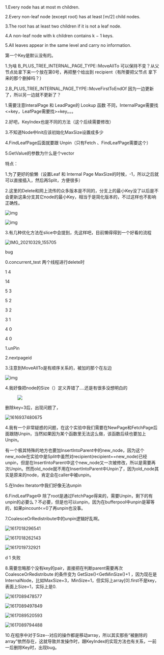 1.Every node has at most m children.

2.Every non-leaf node (except root) has at least ⌈m/2⌉ child nodes.

3.The root has at least two children if it is not a leaf node.

4.A non-leaf node with k children contains k − 1 keys.

5.All leaves appear in the same level and carry no information.

第一个Key是默认没有的。

1.为啥 B_PLUS_TREE_INTERNAL_PAGE_TYPE::MoveAllTo 可以保持不变？从父节点处拿下来一个放在第0号，再把整个给出到 recipient（有所要把父节点 拿下来的那个删掉吗？）

2.B_PLUS_TREE_INTERNAL_PAGE_TYPE::MoveFirstToEndOf 因为一边更新了，所以另一边就不更新了？



1.需要注意InteralPage 和 LeadPage的 Lookup 函数 不同，InternalPage需要找<=key，LeafPage需要找>=key。。。

2.好吧，KeyIndex也是不同的方法（这个后续需要修改）

3.不知道Node中Init应该初始化MaxSize设置成多少

4.FindLeafPage后面就要跟 Unpin（只有Fetch 、FindLeafPage需要这个）

5.GetValue的参数为什么是个vector

特点：

1.为了更好的偷懒（设置Leaf 和 Internal Page MaxSize的时候，-1，所以之后就可以直接插入，然后再Split，方便很多）

2.这里的Delete和网上流传的众多版本是不同的，分支上的最小Key没了以后是不会更新这条分支其它node的最小Key，相当于是简化版本的，不过这样也不影响正确性。

 ![img](https://raymo.top/wp-content/uploads/2019/12/001.png) 

 ![img](https://raymo.top/wp-content/uploads/2019/12/003.png) 

3.有几种优化方法在slice中会提到，先这样吧，目前懒得得到一个好看的流程

![IMG_20210329_155705](image/IMG_20210329_155705.jpg)

bug

0.concurrent_test 两个线程进行delete时

1 4

14

5 3 

5 2 

3 2 

3 1

4 0

4 0

1.unPin

2.nextpageid

3.注意到MoveAllTo是有顺序关系的，被加的那个在左边

 ![img](https://raymo.top/wp-content/uploads/2019/12/002.png) 

4.我好像把node的Size（）定义弄错了....还是有很多没想明白的

 <figure>
<a><img src="{{site.url}}/image/1.png"></a>
</figure>

删除key=3后，出现问题了，

![1616937480675](image/1616937480675.png)

4.我有一个非常疑惑的问题，在这个实验中我们需要在NewPage和FetchPage后面跟随Unpin，当然如果因为某个函数里无法这么做，该函数后续也要加上Unpin。

有一个极其特殊的地方也要加InsertIntoParent中的new_node，因为这个new_node在实验中是Split中虽然对recipient(recipient==new_node)已经unpin，但是在InsertIntoParent中这个new_node又一次被修改，所以是需要再次Unpin。然而old_node就不用在InsertIntoParent中Unpin了，因为old_node其实是原来的node，肯定会在caller中被unpin。

5.在Index Iterator中我们好像无法unpin

6.FindLeafPage中 除了root是通过FetchPage得来的，需要Unpin，剩下的有unpin的必要么？不必要，但是也可以unpin，因为在bufferpool中unpin是幂等的，如果pincount<=0了再unpin也没事。

7.CoalesceOrRedistribute中的unpin逻辑好乱啊。

![1617018296541](image/1617018296541.png)

![1617018262143](image/1617018262143.png)

![1617019732921](image/1617019732921.png)

d 1 失败

8.需要忽略那个没有key的pair，直接把在判断parent需要再次  CoalesceOrRedistribute 的条件变为  GetSize()<GetMinSize()+1 ，因为现在是InternalNode，比如MaxSize=3，MinSize=1，但实际上array[0].first不是key，表面上Size=1，实际上是0.

![1617089478577](image/1617089478577.png)

![1617089497849](image/1617089497849.png)

![1617089520593](image/1617089520593.png)



![1617089794488](image/1617089794488.png)

10.在程序中对于Size--对应的操作都是移动array，所以其实那些“被删除的array”依然存在，这就导致并发操作时，跟KeyIndex的实现方法也有关系，一前一后删除Key时，出现bug。
